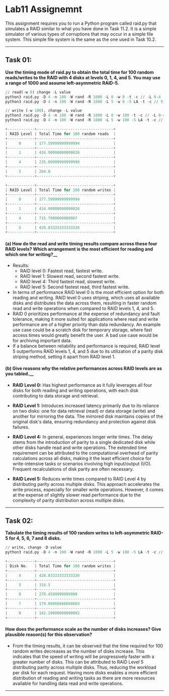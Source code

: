 # Lab11 Assignemnt
This assignment requires you to run a Python program called raid.py that simulates a RAID similar to what you have done in Task 11.2. It is a simple simulator of various types of corruptions that may occur in a simple file system. This simple file system is the same as the one used in Task 10.2.

--------------------------------------------------

## Task 01:
__Use the timing mode of raid.py to obtain the total time for 100 random reads/writes to the RAID with 4 disks at levels 0, 1, 4, and 5. You may use a range of 1000 and assume left-asymmetric RAID-5.__

```py
// read(-w 0) change -L value
python3 raid.py -D 4 -n 100 -W rand -R 1000 -L 0 -w 0 -t -c // -L 0-4
python3 raid.py -D 4 -n 100 -W rand -R 1000 -L 5 -w 0 -5 LA -t -c // 5 LA

// write (-w 100), change -L value
python3 raid.py -D 4 -n 100 -W rand -R 1000 -L 0 -w 100 -t -c // -L 0-4
python3 raid.py -D 4 -n 100 -W rand -R 1000 -L 5 -w 100 -5 LA -t -c // 5 LA
```

```js
+------------+----------------------------------+
| RAID Level | Total Time for 100 random reads  |
+------------+----------------------------------+
|     0      | 177.59999999999994               |
+------------+----------------------------------+
|     1      | 424.90000000000026               |
+------------+----------------------------------+
|     4      | 235.89999999999998               |
+------------+----------------------------------+
|     5      | 204.0                            |
+------------+----------------------------------+
```

```js
+------------+----------------------------------+
| RAID Level | Total Time for 100 random writes |
+------------+----------------------------------+
|     0      | 177.59999999999994               |
+------------+----------------------------------+
|     1      | 424.90000000000026               |
+------------+----------------------------------+
|     4      | 715.7000000000007                |
+------------+----------------------------------+
|     5      | 428.83333333333326               |
+------------+----------------------------------+
```
#### (a) How do the read and write timing results compare across these four RAID levels? Which arrangement is the most efficient for reading and which one for writing?__
- Results:
    - RAID level 0: Fastest read, fastest write.
    - RAID level 1: Slowest read, second fastest write.
    - RAID level 4: Third fastest read, slowest write.
    - RAID level 5: Second fastest read, third fastest write.
- In terms of performance RAID level 0 is the most efficient option for both reading and writing. RAID level 0 uses striping, which uses all available disks and distributes the data across them, resulting in faster random read and write operations when compared to RAID levels 1, 4, and 5.
- RAID 0 prioritizes performance at the expense of redundancy and fault tolerance, making it more suited for applications where read and write performance are of a higher priority than data redundancy. An example use case could be a scratch disk for temporary storage, where fast access times would greatly benefit the user. A bad use case would be for archiving important data.
- If a balance between reliability and performance is required, RAID level 5 outperforms RAID levels 1, 4, and 5 due to its utilization of a parity disk striping method, setting it apart from RAID level 1.


#### (b) Give reasons why the relative performances across RAID levels are as you tabled.__
- __RAID Level 0:__ Has highest performance as it fully leverages all four disks for both reading and writing operations, with each disk contributing to data storage and retrieval.

- __RAID Level 1:__ Introduces increased latency primarily due to its reliance on two disks: one for data retrieval (read) or data storage (write) and another for mirroring the data. The mirrored disk maintains copies of the original disk's data, ensuring redundancy and protection against disk failures.

- __RAID Level 4:__ In general, experiences longer write times. The delay stems from the introduction of parity to a single dedicated disk while other disks handle read and write operations. The extended time requirement can be attributed to the computational overhead of parity calculations across all disks, making it the least efficient choice for write-intensive tasks or scenarios involving high input/output (I/O). Frequent recalculations of disk parity are often necessary.

- __RAID Level 5:__ Reduces write times compared to RAID Level 4 by distributing parity across multiple disks. This approach accelerates the write process, especially for smaller write operations. However, it comes at the expense of slightly slower read performance due to the complexity of parity distribution across multiple disks.

--------------------------------------------------

## Task 02:
__Tabulate the timing results of 100 random writes to left-asymmetric RAID-5 for 4, 5, 6, 7 and 8 disks.__

```py
// write, change -D value
python3 raid.py -D 4 -n 100 -W rand -R 1000 -L 5 -w 100 -5 LA -t -c // 5 LA
```

```js
+------------+----------------------------------+
| Disk No.   | Total Time for 100 random writes |
+------------+----------------------------------+
|     4      | 428.83333333333326               |
+------------+----------------------------------+
|     5      | 318.5                            |
+------------+----------------------------------+
|     6      | 270.4599999999999                |
+------------+----------------------------------+
|     7      | 179.66666666666663               |
+------------+----------------------------------+
|     8      | 142.20000000000002               |
+------------+----------------------------------+
```

#### How does the performance scale as the number of disks increases? Give plausible reason(s) for this observation?
- From the timing results, it can be observed that the time required for 100 random writes decreases as the number of disks increase. This indicates that the speed of writing will be progressively faster with a greater number of disks. This can be attributed to RAID Level 5 distributing parity across multiple disks. Thus, reducing the workload per disk for each request. Having more disks enables a more efficient distribution of reading and writing tasks as there are more resources available for handling data read and write operations.

--------------------------------------------------
